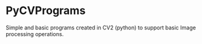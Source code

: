 # PyCVPrograms
Simple and basic programs created in CV2 (python) to support basic Image processing operations.
